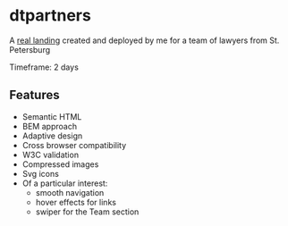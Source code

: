 # dtpartners

A [real landing](http://dtpartners.ru) created and deployed by me for a team of lawyers from St. Petersburg

Timeframe: 2 days

## Features
- Semantic HTML
- BEM approach
- Adaptive design
- Cross browser compatibility
- W3C validation
- Compressed images
- Svg icons
- Of a particular interest:
  - smooth navigation
  - hover effects for links
  - swiper for the Team section
